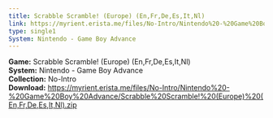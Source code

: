 ```yaml
---
title: Scrabble Scramble! (Europe) (En,Fr,De,Es,It,Nl)
link: https://myrient.erista.me/files/No-Intro/Nintendo%20-%20Game%20Boy%20Advance/Scrabble%20Scramble!%20(Europe)%20(En,Fr,De,Es,It,Nl).zip
type: single1
System: Nintendo - Game Boy Advance
---
```

<b>Game:</b> Scrabble Scramble! (Europe) (En,Fr,De,Es,It,Nl)<br>
<b>System:</b> Nintendo - Game Boy Advance<br>
<b>Collection:</b> No-Intro<br>
<b>Download:</b> https://myrient.erista.me/files/No-Intro/Nintendo%20-%20Game%20Boy%20Advance/Scrabble%20Scramble!%20(Europe)%20(En,Fr,De,Es,It,Nl).zip